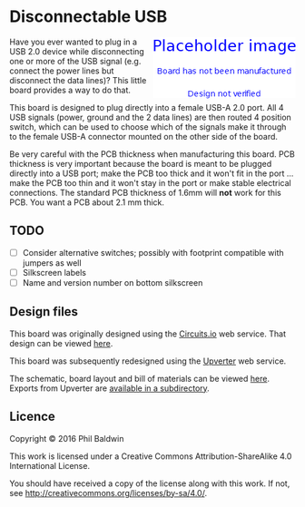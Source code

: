 # Disconnectable USB

<img align="right" src="../_common/PlaceholderImage.png">

Have you ever wanted to plug in a USB 2.0 device while disconnecting one or more of the USB signal (e.g. connect the power lines but disconnect the data lines)? This little board provides a way to do that.

This board is designed to plug directly into a female USB-A 2.0 port. All 4 USB signals (power, ground and the 2 data lines) are then routed 4 position switch, which can be used to choose which of the signals make it through to the female USB-A connector mounted on the other side of the board.

Be very careful with the PCB thickness when manufacturing this board. PCB thickness is very important because the board is meant to be plugged directly into a USB port; make the PCB too thick and it won't fit in the port ... make the PCB too thin and it won't stay in the port or make stable electrical connections. The standard PCB thickness of 1.6mm will **not** work for this PCB. You want a PCB about 2.1 mm thick.

## TODO

* [ ] Consider alternative switches; possibly with footprint compatible with jumpers as well
* [ ] Silkscreen labels
* [ ] Name and version number on bottom silkscreen

## Design files

This board was originally designed using the [Circuits.io](https://circuits.io) web service. That design can be viewed [here]( https://circuits.io/circuits/550192-usb-inline-headers).

This board was subsequently redesigned using the [Upverter](https://upverter.com) web service.

The schematic, board layout and bill of materials can be viewed [here](https://upverter.com/Trebuchetindustries/7628e176f5c359c1/Disconnectable-USB/). Exports from Upverter are [available in a subdirectory](./Upverter%20exports).

## Licence

Copyright © 2016 Phil Baldwin

This work is licensed under a Creative Commons Attribution-ShareAlike 4.0 International License.

You should have received a copy of the license along with this work. If not, see <http://creativecommons.org/licenses/by-sa/4.0/>.
